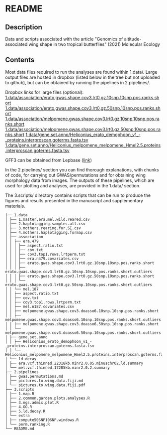# README

## Description

Data and scripts associated with the article "Genomics of altitude-associated wing shape in two tropical butterflies" (2021) Molecular Ecology

## Contents

Most data files required to run the analyses are found within 1.data/. Large output files are hosted in dropbox (listed below in the tree but not uploaded to github), but can be obtained by running the pipelines in 2.pipelines/.

Dropbox links for large files (optional):
[1.data/association/erato.gwas.shape.cov3.lrt0.gz.10snp.10snp.pos.ranks.short](https://www.dropbox.com/s/qkn777ap6069fzy/erato.gwas.shape.cov3.lrt0.gz.10snp.10snp.pos.ranks.short?dl=0)
[1.data/association/erato.gwas.shape.cov3.lrt0.gz.50snp.10snp.pos.ranks.short](https://www.dropbox.com/s/hfpi0tlex7fixy7/erato.gwas.shape.cov3.lrt0.gz.50snp.10snp.pos.ranks.short?dl=0)
[1.data/association/melpomene.gwas.shape.cov3.lrt0.gz.10snp.10snp.pos.ranks.short](https://www.dropbox.com/s/aif3c6y5jlfpj3m/melpomene.gwas.shape.cov3.doasso6.10snp.10snp.pos.ranks.short?dl=0)
[1.data/association/melpomene.gwas.shape.cov3.lrt0.gz.50snp.10snp.pos.ranks.short](https://www.dropbox.com/s/ge4msjzug9ljz20/melpomene.gwas.shape.cov3.doasso6.50snp.10snp.pos.ranks.short?dl=0)
[1.data/gene.set.anno/Heliconius_erato_demophoon_v1_-_proteins.interproscan.goterms.fasta.tsv](https://www.dropbox.com/s/s9dv8kyz4e8sq87/Heliconius_erato_demophoon_v1_-_proteins.interproscan.goterms.fasta.tsv?dl=0)
[1.data/gene.set.anno/Heliconius_melpomene_melpomene_Hmel2.5.proteins.interproscan.goterms.fasta.tsv](https://www.dropbox.com/s/yb392nodcvxo6ea/Heliconius_melpomene_melpomene_Hmel2.5.proteins.interproscan.goterms.fasta.tsv?dl=0)

GFF3 can be obtained from Lepbase ([link](http://download.lepbase.org/v4/features/))

In the 2.pipelines/ section you can find thorough explanations, with chunks of code, for carrying out GWAS/permutations and for obtaining wing morphology data from images. The outputs of these pipelines, which are used for plotting and analyses, are provided in the 1.data/ section.

The 3.scripts/ directory contains scripts that can be run to produce the figures and results presented in the manuscript and supplementary materials.


```
├── 1.data
│ ├── 1.master.era.mel.wild.reared.csv
│ ├── 2.haplotagging.samples.all.csv
│ ├── 3.mothers.rearing.for.SI.csv
│ ├── 4.mothers.haplotagging.formap.csv
│ ├── association
│ │ ├── era.479
│ │ │ ├── aspect.ratio.txt
│ │ │ ├── cov.txt
│ │ │ ├── cov3.top1.rows.lrtperm.txt
│ │ │ ├── era.n479.covariates.csv
│ │ │ ├── erato.gwas.shape.cov3.lrt0.gz.10snp.10snp.pos.ranks.short
│ │ │ ├── erato.gwas.shape.cov3.lrt0.gz.10snp.10snp.pos.ranks.short.outliers
│ │ │ ├── erato.gwas.shape.cov3.lrt0.gz.50snp.10snp.pos.ranks.short
│ │ │ └── erato.gwas.shape.cov3.lrt0.gz.50snp.10snp.pos.ranks.short.outliers
│ │ └── mel.187
│ │ ├── aspect.ratio.txt
│ │ ├── cov.txt
│ │ ├── cov3.top1.rows.lrtperm.txt
│ │ ├── mel.n187.covariates.csv
│ │ ├── melpomene.gwas.shape.cov3.doasso6.10snp.10snp.pos.ranks.short
│ │ ├── melpomene.gwas.shape.cov3.doasso6.10snp.10snp.pos.ranks.short.outliers
│ │ ├── melpomene.gwas.shape.cov3.doasso6.50snp.10snp.pos.ranks.short
│ │ └── melpomene.gwas.shape.cov3.doasso6.50snp.10snp.pos.ranks.short.outliers
│ ├── gene.set.anno
│ │ ├── Heliconius_erato_demophoon_v1_-_proteins.interproscan.goterms.fasta.tsv
│ │ └── Heliconius_melpomene_melpomene_Hmel2.5.proteins.interproscan.goterms.fasta.tsv
│ └── ld.decay
│ ├── era.vcf.thinned.22318kb.minr2.0.05.minuschr02.ld.summary
│ └── mel.vcf.thinned.17205kb.minr2.0.2.summary
├── 2.pipelines
│ ├── gwas.permutations.md
│ ├── pictures.to.wing.data.fiji.md
│ └── pictures.to.wing.data.fiji.pdf
├── 3.scripts
│ ├── 1.map.R
│ ├── 2.common.garden.plots.analyses.R
│ ├── 3.ngs.admix.plot.R
│ ├── 4.GO.R
│ ├── 5.ld.decay.R
│ └── extra
│ ├── compute50SNP10SNP.windows.R
│ └── perm.ranking.R
└── README.md
```
